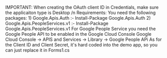 
IMPORTANT: When creating the OAuth client ID in Credentials, make sure the applicaiton type is Desktop /n
Requirements:
   You need the following packages:
      1) Google.Apis.Auth :- Install-Package Google.Apis.Auth
      2) Google.Apis.PeopleServices.v1  :- Install-Package Google.Apis.PeopleServices.v1 
    For Google People Service you need the Google People API to be enabled in the Google Cloud Console
       Google Cloud Console -> APIS and Services -> Library -> Google People APi
As for the Client ID and Client Secret, it's hard coded into the demo app, so you can just replace it in Forms1.cs 
